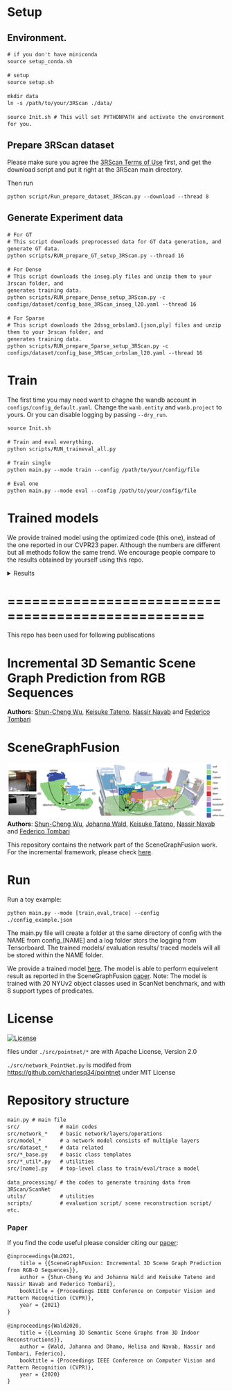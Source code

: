 # Setup
## Environment.
```
# if you don't have miniconda
source setup_conda.sh 

# setup
source setup.sh

mkdir data
ln -s /path/to/your/3RScan ./data/

source Init.sh # This will set PYTHONPATH and activate the environment for you.
```

## Prepare 3RScan dataset
Please make sure you agree the [3RScan Terms of Use](https://forms.gle/NvL5dvB4tSFrHfQH6) first, and get the download script and put it right at the 3RScan main directory.

Then run
```
python script/Run_prepare_dataset_3RScan.py --download --thread 8
```

## Generate Experiment data
```
# For GT
# This script downloads preprocessed data for GT data generation, and generate GT data.
python scripts/RUN_prepare_GT_setup_3RScan.py --thread 16

# For Dense
# This script downloads the inseg.ply files and unzip them to your 3rscan folder, and 
generates training data.
python scripts/RUN_prepare_Dense_setup_3RScan.py -c configs/dataset/config_base_3RScan_inseg_l20.yaml --thread 16

# For Sparse
# This script downloads the 2dssg_orbslam3.[json,ply] files and unzip them to your 3rscan folder, and 
generates training data.
python scripts/RUN_prepare_Sparse_setup_3RScan.py -c configs/dataset/config_base_3RScan_orbslam_l20.yaml --thread 16
```

# Train 
The first time you may need want to chagne the wandb account in `configs/config_default.yaml`. Change the `wanb.entity` and `wanb.project` to yours. Or you can disable logging by passing `--dry_run`.
```
source Init.sh

# Train and eval everything. 
python scripts/RUN_traineval_all.py

# Train single
python main.py --mode train --config /path/to/your/config/file

# Eval one
python main.py --mode eval --config /path/to/your/config/file
```

# Trained models
We provide trained model using the optimized code (this one), instead of the one reported in our CVPR23 paper. Although the numbers are different but all methods follow the same trend. We encourage people compare to the results obtained by yourself using this repo.

<details>
  <summary>Results</summary>


The first **Trip. Obj. Pred.** are the result including all the predictions. The second **Trip.*, Obj.*, Pred.*** without considering `None` relationship.

With the same setup as the Table 1. 3RSca dataset with 20 objects and 8 predicate classes.
| Name     | Input  | Trip.    | Obj.     | Pred.    | Trip.*   | Obj.*    | Pred.*   | mRe.Obj. | mRe.Pred. |
| -------- | ------ | -------- | -------- | -------- | -------- | -------- | -------- | -------- | --------- |
| IMP      | GT     | 45.3     | 65.4     | 94.0     | 44.3     | 66.0     | 56.6     | 56.2     | 41.8      |
| VGfM     | GT     | 52.9     | 70.8     | 95.0     | 51.5     | 71.4     | 62.8     | 59.5     | 46.8      |
| 3DSSG    | GT     | 31.8     | 55.1     | 95.4     | 39.7     | 55.6     | 71.0     | 47.7     | 61.5      |
| SGFN     | GT     | 42.7     | 63.6     | 94.3     | 47.6     | 64.4     | 69.0     | 53.6     | 63.1      |
| JointSSG | GT     | **63.9** | **79.4** | **95.6** | **63.4** | **80.0** | **76.0** | **78.2** | **64.8**  |
|          |        |          |          |          |          |          |          |          |           |
| IMP      | DENSE  | 24.6     | 47.7     | 89.2     | 19.7     | 49.5     | 20.9     | 34.7     | 23.9      |
| VGfM     | DENSE  | 25.9     | 48.4     | **90.4** | 19.6     | 50.0     | 20.4     | 34.8     | 21.5      |
| 3DSSG    | DENSE  | 14.5     | 37.0     | 88.0     | 12.9     | 37.4     | 22.0     | 26.2     | 23.7      |
| SGFN     | DENSE  | 27.7     | 49.7     | 89.9     | 22.0     | 51.6     | 27.5     | 37.7     | 32.6      |
| JointSSG | DENSE  | **29.5** | **52.0** | 88.6     | **23.3** | **53.8** | **28.4** | **43.8** | **35.8**  |
|          |        |          |          |          |          |          |          |          |           |
| IMP      | SPARSE | 8.6      | 27.7     | **90.9** | 3.6      | 24.5     | 4.0      | 20.2     | 14.7      |
| VGfM     | SPARSE | 9.0      | 28.0     | 90.7     | 4.0      | 28.8     | 4.4      | 24.3     | 13.9      |
| 3DSSG    | SPARSE | 1.3      | 11.1     | 90.2     | 1.0      | 11.7     | 4.6      | 6.1      | 13.9      |
| SGFN     | SPARSE | 2.5      | 15.4     | 88.3     | 3.4      | 15.9     | 7.0      | 8.9      | 14.5      |
| JointSSG | SPARSE | **9.9**  | **28.7** | 89.8     | **6.8**  | **29.5** | **8.2**  | **27.0** | **17.6**  |

With the same setup as the Table 2. 3RSca dataset with 160 objects and 26 predicate classes.
| Name     | Input | Trip. | Obj. | Pred. | Trip.* | Obj.* | Pred.* | mRe.Obj. | mRe.Pred. |
| -------- | ----- | ----- | ---- | ----- | ------ | ----- | ------ | -------- | --------- |
| IMP      | GT    | 64.2  | 43.0 | 16.2  | 4.9    | 42.9  | 16.4   | 16.0     | 3.6       |
| VGfM     | GT    | 64.5  | 46.0 | 17.4  | 5.9    | 46.0  | 17.6   | 19.1     | 5.5       |
| 3DSSG    | GT    | 64.8  | 28.0 | 67.1  | 6.9    | 27.9  | 67.1   | 12.1     | 20.9      |
| SGFN     | GT    | 64.7  | 36.9 | 48.4  | 6.6    | 36.8  | 48.4   | 16.2     | 14.4      |
| JointSSG | GT    | 67.6  | 53.4 | 48.1  | 14.8   | 53.2  | 48.1   | 28.9     | 24.7      |

</details>




# ==================================================
This repo has been used for following publiscations

# Incremental 3D Semantic Scene Graph Prediction from RGB Sequences
**Authors**: [Shun-Cheng Wu][sc], [Keisuke Tateno][keisu], [Nassir Navab][nassir] and [Federico Tombari][fede]

# SceneGraphFusion
![teaser](img/teaser_SGFN.png)
**Authors**: [Shun-Cheng Wu][sc], [Johanna Wald][jojo], [Keisuke Tateno][keisu], [Nassir Navab][nassir] and [Federico Tombari][fede]

[sc]:http://campar.in.tum.de/Main/ShunChengWu
[keisu]:http://campar.in.tum.de/Main/KeisukeTateno
[jojo]:http://campar.in.tum.de/Main/JohannaWald
[nassir]:http://campar.in.tum.de/Main/NassirNavabCv
[fede]:http://campar.in.tum.de/Main/FedericoTombari

This repository contains the network part of the SceneGraphFusion work. For the incremental framework,
please check [here](https://github.com/ShunChengWu/SceneGraphFusion).




# Run
Run a toy example:
```
python main.py --mode [train,eval,trace] --config ./config_example.json
```
The main.py file will create a folder at the same directory of config with the NAME from config_[NAME] and a log folder
stors the logging from Tensorboard. The trained models/ evaluation results/ traced models will all be stored within the
NAME folder.

We provide a trained model [here](https://drive.google.com/file/d/1a2q7yMNNmEpUfC1_5Wuor0qDM-sBStFZ/view?usp=sharing). The model is able to perform equivelent result as reported in the SceneGraphFusion [paper][1].
Note: The model is trained with 20 NYUv2 object classes used in ScanNet benchmark, and with 8 support types of predicates.


# License
[![License](https://img.shields.io/badge/License-BSD%202--Clause-orange.svg)](https://opensource.org/licenses/BSD-2-Clause)

files under `./src/pointnet/*` are with Apache License, Version 2.0

`./src/network_PointNet.py` is modifed from https://github.com/charlesq34/pointnet under MIT License


# Repository structure
```
main.py # main file
src/             # main codes
src/network_*    # basic network/layers/operations
src/model_*      # a network model consists of multiple layers
src/dataset_*    # data related
src/*_base.py    # basic class templates
src/*_util*.py   # utilities
src/[name].py    # top-level class to train/eval/trace a model

data_processing/ # the codes to generate training data from 3RScan/ScanNet
utils/           # utilities
scripts/         # evaluation script/ scene reconstruction script/ etc.
```

### Paper
If you find the code useful please consider citing our [paper](https://arxiv.org/pdf/2103.14898.pdf):

```
@inproceedings{Wu2021,
    title = {{SceneGraphFusion: Incremental 3D Scene Graph Prediction from RGB-D Sequences}},
    author = {Shun-Cheng Wu and Johanna Wald and Keisuke Tateno and Nassir Navab and Federico Tombari},
    booktitle = {Proceedings IEEE Conference on Computer Vision and Pattern Recognition (CVPR)},
    year = {2021}
}

@inproceedings{Wald2020,
    title = {{Learning 3D Semantic Scene Graphs from 3D Indoor Reconstructions}},
    author = {Wald, Johanna and Dhamo, Helisa and Navab, Nassir and Tombari, Federico},
    booktitle = {Proceedings IEEE Conference on Computer Vision and Pattern Recognition (CVPR)},
    year = {2020}
}
```


[1]: https://arxiv.org/pdf/2103.14898.pdf
